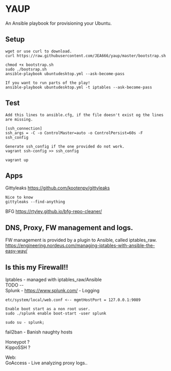 # YAUP
An Ansible playbook for provisioning your Ubuntu.    

## Setup

    wget or use curl to download.    
    curl https://raw.githubusercontent.com/JEA666/yaup/master/bootstrap.sh

    chmod +x bootstrap.sh    
    sudo ./bootsrap.sh    
    ansible-playbook ubuntudesktop.yml --ask-become-pass  

    If you want to run parts of the play!  
    ansible-playbook ubuntudesktop.yml -t iptables --ask-become-pass  

## Test  

    Add this lines to ansible.cfg, if the file doesn't exist og the lines are missing. 

    [ssh_connection]
    ssh_args = -C -o ControlMaster=auto -o ControlPersist=60s -F ssh_config

    Generate ssh_config if the one provided do not work.
    vagrant ssh-config >> ssh_config

    vagrant up

## Apps
Gittyleaks https://github.com/kootenpv/gittyleaks

    Nice to know
    gittyleaks --find-anything

BFG https://rtyley.github.io/bfg-repo-cleaner/    


## DNS, Proxy, FW management and logs.  

FW management is provided by a plugin to Ansible, called iptables_raw.  
https://engineering.nordeus.com/managing-iptables-with-ansible-the-easy-way/   

## Is this my Firewall!!
Iptables - managed with iptables_raw/Ansible  
TODO  --  
Splunk - https://www.splunk.com/ - Logging  

    etc/system/local/web.conf <-- mgmtHostPort = 127.0.0.1:9089
    
    Enable boot start as a non root user.
    sudo ./splunk enable boot-start -user splunk
    
    sudo su - splunk;

fail2ban - Banish naughty hosts  

Honeypot ?  
KippoSSH ?  

Web:    
GoAccess - Live analyzing proxy logs..